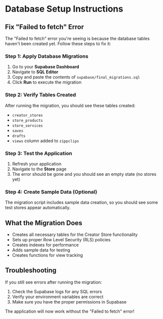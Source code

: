 # Database Setup Instructions

## Fix "Failed to fetch" Error

The "Failed to fetch" error you're seeing is because the database tables haven't been created yet. Follow these steps to fix it:

### Step 1: Apply Database Migrations

1. Go to your **Supabase Dashboard**
2. Navigate to **SQL Editor**
3. Copy and paste the contents of `supabase/final_migrations.sql`
4. Click **Run** to execute the migration

### Step 2: Verify Tables Created

After running the migration, you should see these tables created:
- `creator_stores`
- `store_products` 
- `store_services`
- `saves`
- `drafts`
- `views` column added to `zippclips`

### Step 3: Test the Application

1. Refresh your application
2. Navigate to the **Store** page
3. The error should be gone and you should see an empty state (no stores yet)

### Step 4: Create Sample Data (Optional)

The migration script includes sample data creation, so you should see some test stores appear automatically.

## What the Migration Does

- Creates all necessary tables for the Creator Store functionality
- Sets up proper Row Level Security (RLS) policies
- Creates indexes for performance
- Adds sample data for testing
- Creates functions for view tracking

## Troubleshooting

If you still see errors after running the migration:

1. Check the Supabase logs for any SQL errors
2. Verify your environment variables are correct
3. Make sure you have the proper permissions in Supabase

The application will now work without the "Failed to fetch" error!
